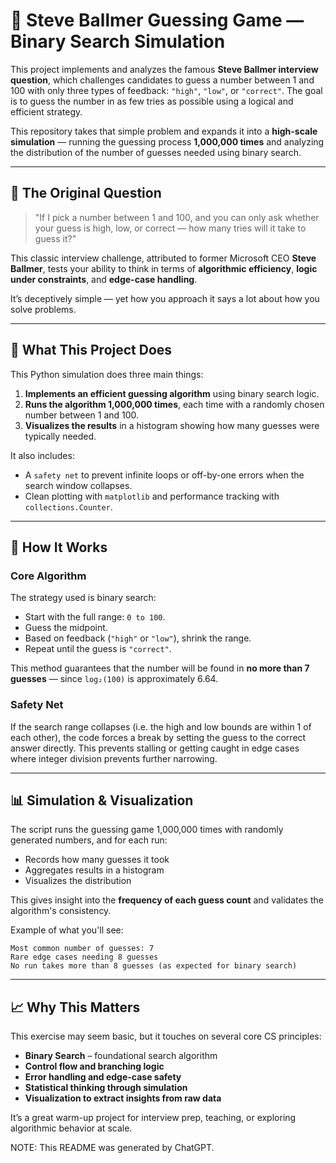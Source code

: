 # 🎯 Steve Ballmer Guessing Game — Binary Search Simulation

This project implements and analyzes the famous **Steve Ballmer interview question**, which challenges candidates to guess a number between 1 and 100 with only three types of feedback: `"high"`, `"low"`, or `"correct"`. The goal is to guess the number in as few tries as possible using a logical and efficient strategy.

This repository takes that simple problem and expands it into a **high-scale simulation** — running the guessing process **1,000,000 times** and analyzing the distribution of the number of guesses needed using binary search.

---

## 🧠 The Original Question

> "If I pick a number between 1 and 100, and you can only ask whether your guess is high, low, or correct — how many tries will it take to guess it?"

This classic interview challenge, attributed to former Microsoft CEO **Steve Ballmer**, tests your ability to think in terms of **algorithmic efficiency**, **logic under constraints**, and **edge-case handling**.

It’s deceptively simple — yet how you approach it says a lot about how you solve problems.

---

## 🚀 What This Project Does

This Python simulation does three main things:

1. **Implements an efficient guessing algorithm** using binary search logic.
2. **Runs the algorithm 1,000,000 times**, each time with a randomly chosen number between 1 and 100.
3. **Visualizes the results** in a histogram showing how many guesses were typically needed.

It also includes:
- A `safety net` to prevent infinite loops or off-by-one errors when the search window collapses.
- Clean plotting with `matplotlib` and performance tracking with `collections.Counter`.

---

## 🧩 How It Works

### Core Algorithm

The strategy used is binary search:
- Start with the full range: `0 to 100`.
- Guess the midpoint.
- Based on feedback (`"high"` or `"low"`), shrink the range.
- Repeat until the guess is `"correct"`.

This method guarantees that the number will be found in **no more than 7 guesses** — since `log₂(100)` is approximately 6.64.

### Safety Net

If the search range collapses (i.e. the high and low bounds are within 1 of each other), the code forces a break by setting the guess to the correct answer directly. This prevents stalling or getting caught in edge cases where integer division prevents further narrowing.

---

## 📊 Simulation & Visualization

The script runs the guessing game 1,000,000 times with randomly generated numbers, and for each run:
- Records how many guesses it took
- Aggregates results in a histogram
- Visualizes the distribution

This gives insight into the **frequency of each guess count** and validates the algorithm's consistency.

Example of what you'll see:
```
Most common number of guesses: 7
Rare edge cases needing 8 guesses
No run takes more than 8 guesses (as expected for binary search)
```

---

## 📈 Why This Matters

This exercise may seem basic, but it touches on several core CS principles:

- **Binary Search** – foundational search algorithm
- **Control flow and branching logic**
- **Error handling and edge-case safety**
- **Statistical thinking through simulation**
- **Visualization to extract insights from raw data**

It’s a great warm-up project for interview prep, teaching, or exploring algorithmic behavior at scale.



















NOTE: This README was generated by ChatGPT. 

